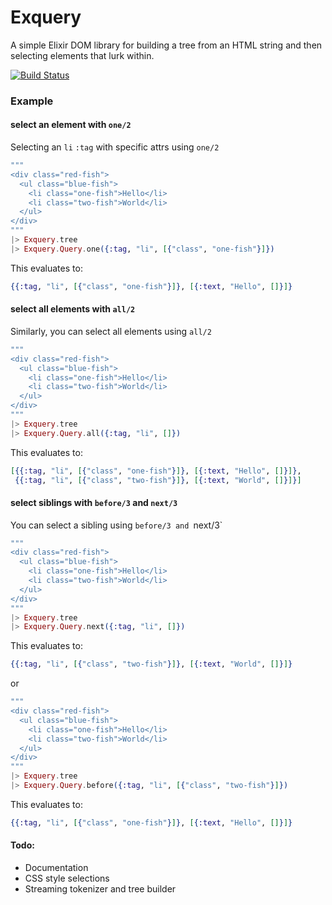 Exquery
=======

A simple Elixir DOM library for building a tree from an HTML string and then selecting elements that lurk within.

[![Build Status](https://travis-ci.org/rozap/exquery.svg?branch=master)](https://travis-ci.org/rozap/exquery)

### Example

#### select an element with `one/2`
Selecting an `li`  `:tag` with specific attrs using `one/2`
```elixir
"""
<div class="red-fish">
  <ul class="blue-fish">
    <li class="one-fish">Hello</li>
    <li class="two-fish">World</li>
  </ul>
</div>
"""
|> Exquery.tree
|> Exquery.Query.one({:tag, "li", [{"class", "one-fish"}]})

```

This evaluates to:
```elixir
{{:tag, "li", [{"class", "one-fish"}]}, [{:text, "Hello", []}]}
```

#### select all elements with `all/2`
Similarly, you can select all elements using `all/2`
```elixir
"""
<div class="red-fish">
  <ul class="blue-fish">
    <li class="one-fish">Hello</li>
    <li class="two-fish">World</li>
  </ul>
</div>
"""
|> Exquery.tree
|> Exquery.Query.all({:tag, "li", []})
```

This evaluates to:
```elixir
[{{:tag, "li", [{"class", "one-fish"}]}, [{:text, "Hello", []}]},
 {{:tag, "li", [{"class", "two-fish"}]}, [{:text, "World", []}]}]
```

#### select siblings with `before/3` and `next/3`
You can select a sibling using `before/3 and `next/3`
```elixir
"""
<div class="red-fish">
  <ul class="blue-fish">
    <li class="one-fish">Hello</li>
    <li class="two-fish">World</li>
  </ul>
</div>
"""
|> Exquery.tree
|> Exquery.Query.next({:tag, "li", []})
```

This evaluates to:
```elixir
{{:tag, "li", [{"class", "two-fish"}]}, [{:text, "World", []}]}
```

or
```elixir
"""
<div class="red-fish">
  <ul class="blue-fish">
    <li class="one-fish">Hello</li>
    <li class="two-fish">World</li>
  </ul>
</div>
"""
|> Exquery.tree
|> Exquery.Query.before({:tag, "li", [{"class", "two-fish"}]})
```

This evaluates to:
```elixir
{{:tag, "li", [{"class", "one-fish"}]}, [{:text, "Hello", []}]}
```




#### Todo: 
*  Documentation
*  CSS style selections
*  Streaming tokenizer and tree builder
